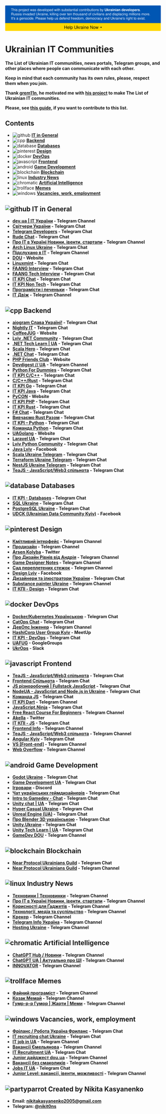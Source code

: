 [![Stand With Ukraine](https://raw.githubusercontent.com/vshymanskyy/StandWithUkraine/main/banner-direct.svg)](https://stand-with-ukraine.pp.ua/)

# Ukrainian IT Communities

**The List of Ukrainian IT communities, news portals, Telegram groups, and other places where people can communicate with each other.**

**Keep in mind that each community has its own rules, please, respect them when you join.**

**Thank [grem11n](https://github.com/grem11n), he motivated me with [his project](https://github.com/grem11n/awesome-it-communities-ua) to make The List of Ukrainian IT communities.**

**Please, see [this guide](https://github.com/nikit0ns/Ukrainian_IT_Communities/blob/master/CONTRIBUTING.md), if you want to contribute to this list.**

## Contents

- <img src="https://github.com/buildkite/emojis/blob/main/img-buildkite-64/github.png" width="20" height="20" alt="github"/> **[IT in General](#-it-in-general)**
- <img src="https://github.com/buildkite/emojis/blob/main/img-buildkite-64/cpp.png" width="20" height="20" alt="cpp"/> **[Backend](#-backend)**
- <img src="https://github.com/buildkite/emojis/blob/main/img-buildkite-64/database.png" width="20" height="20" alt="database"/> **[Databases](#-databases)**
- <img src="https://github.com/buildkite/emojis/blob/main/img-buildkite-64/pinterest.png" width="20" height="20" alt="pinterest"/> **[Design](#-design)**
- <img src="https://github.com/buildkite/emojis/blob/main/img-buildkite-64/docker.png" width="20" height="20" alt="docker"/> **[DevOps](#-devops)**
- <img src="https://github.com/buildkite/emojis/blob/main/img-buildkite-64/javascript.png" width="20" height="20" alt="javascript"/> **[Frontend](#-frontend)**
- <img src="https://github.com/buildkite/emojis/blob/main/img-buildkite-64/android.png" width="20" height="20" alt="android"/> **[Game Development](#-game-development)**
- <img src="https://bafkreigaiecsgozttlzmkd5ztxl22m5vs4xnldci74tmj2rbed7nyuwode.ipfs.nftstorage.link" width="20" height="20" alt="blockchain"/> **[Blockchain](#-blockchain)** 
- <img src="https://github.com/buildkite/emojis/blob/main/img-buildkite-64/linux.png" width="20" height="20" alt="linux"/> **[Industry News](#-industry-news)**
- <img src="https://github.com/buildkite/emojis/blob/main/img-buildkite-64/chromatic.png" width="20" height="20" alt="chromatic"/> **[Artificial Intelligence](#-artificial-intelligence)**
- <img src="https://github.com/buildkite/emojis/blob/main/img-buildkite-64/trollface.png" width="20" height="20" alt="trollface"/> **[Memes](#-memes)**
- <img src="https://github.com/buildkite/emojis/blob/main/img-buildkite-64/windows.png" width="20" height="20" alt="windows"/> **[Vacancies, work, employment](#-vacancies-work-employment)**

## <img src="https://github.com/buildkite/emojis/blob/main/img-buildkite-64/github.png" width="20" height="20" alt="github"/> IT in General

- **[dev.ua | IT України](https://t.me/devukraine) - Telegram Channel**
- **[Світчери України](https://t.me/it_switchers_ukraine) - Telegram Chat**
- **[Telegram Developers](https://t.me/botoid) - Telegram Chat**
- **[Rude Chat](https://t.me/rude_chat) - Telegram Chat**
- **[Про IT в Україні Новини, івенти, стартапи](https://t.me/uatech_info) - Telegram Channel**
- **[Arch Linux Ukraine](https://t.me/archlinux_ukraine) - Telegram Chat**
- **[Підслухано в ІТ](https://t.me/fivekusd) - Telegram Channel**
- **[DOU](https://dou.ua/) - Website** 
- **[Linuxmint](https://t.me/linuxmint_com) - Telegram Chat**
- **[FAANG Interview](https://t.me/FaangInterview) - Telegram Chat** 
- **[FAANG Tech Interview](https://t.me/FaangTechInterview) - Telegram Chat** 
- **[IT KPI Chat](https://t.me/itkpi_flood) - Telegram Chat**
- **[IT KPI Non Tech](https://t.me/itkpi_non_tech) - Telegram Chat**
- **[Програмісти і печеньки](https://t.me/include_anime) - Telegram Chat**
- **[IT Двіж](https://t.me/it_dvizh_ua) - Telegram Channel**

## <img src="https://github.com/buildkite/emojis/blob/main/img-buildkite-64/cpp.png" width="20" height="20" alt="cpp"/> Backend

- **[aiogram Слава Україні!](https://t.me/aiogramua) - Telegram Chat**
- **[Nightly IT](https://t.me/itcrowdua) - Telegram Chat** 
- **[CoffeeJUG](https://www.coffeejug.org/) - Website**
- **[Lviv .NET Community](https://t.me/lvivdotnet) - Telegram Chat**
- **[.NET Tech Learn | UA](https://t.me/net_tech_learn) - Telegram Chat**
- **[Scala Hero](https://t.me/scala_hero) - Telegram Chat**
- **[.NET Chat](https://t.me/dotnet_chat) - Telegram Chat**
- **[PHP Friends Club](https://phpfriends.club/) - Website**
- **[Devdigest // UA](https://t.me/devdigest_ua) - Telegram Channel**
- **[Python For Dummies](https://t.me/python_for_dummies) - Telegram Chat** 
- **[IT KPI C/C++](https://t.me/itkpi_cpp) - Telegram Chat**
- **[C/C++/Rust](https://t.me/cplusplusua) - Telegram Chat**
- **[IT KPI Go](https://t.me/itkpi_go) - Telegram Chat**
- **[IT KPI Java](https://t.me/itkpi_java) - Telegram Chat** 
- **[PyCON](https://www.meetup.com/uapycon/) - Website**
- **[IT KPI PHP](https://t.me/itkpi_php) - Telegram Chat**
- **[IT KPI Rust](https://t.me/itkpi_rust) - Telegram Chat**
- **[F# Chat](https://t.me/fsharp_chat) - Telegram Chat**
- **[Вивчаємо Rust Разом](https://t.me/rustlang_ua) - Telegram Chat**
- **[IT KPI – Python](https://t.me/itkpi_python) - Telegram Chat**
- **[Команда Python](https://t.me/chatpythonua) - Telegram Chat**
- **[UAGolang](https://www.meetup.com/uagolang/) - Website**
- **[Laravel UA](https://t.me/laravel_ua) - Telegram Chat**
- **[Lviv Python Community](https://t.me/lviv_python_community) - Telegram Chat** 
- **[Java Lviv](https://www.facebook.com/groups/jug.lviv/) - Facebook**
- **[Scala Ukraine Telegram](https://t.me/scala_ukraine) - Telegram Chat**
- **[Terraform Ukraine Telegram](https://t.me/terraform_ukraine) - Telegram Chat**
- **[NestJS Ukraine Telegram](https://t.me/nest_ukraine) - Telegram Chat** 
- **[TeaJS - JavaScript/Web3 спільнота](https://t.me/teajsukraine) - Telegram Chat**

## <img src="https://github.com/buildkite/emojis/blob/main/img-buildkite-64/database.png" width="20" height="20" alt="database"/> Databases

- **[IT KPI - Databases](https://t.me/itkpi_db) - Telegram Chat**
- **[SQL Ukraine](https://t.me/sql_ua) - Telegram Chat** 
- **[PostgreSQL Ukraine](https://t.me/PostgresUkraine) - Telegram Chat**
- **[UDCK (Ukrainian Data Community Kyiv)](https://www.facebook.com/groups/kssug/) - Facebook**

## <img src="https://github.com/buildkite/emojis/blob/main/img-buildkite-64/pinterest.png" width="20" height="20" alt="pinterest"/> Design

- **[Кмітливий інтерфейс](https://t.me/kmitlyvo) - Telegram Channel**
- **[Продизайн](https://t.me/prodesign_in_ua) - Telegram Channel**
- **[Arsen Kolyba](https://twitter.com/arsenkolyba) - Twitter**
- **[Про Дизайн Рівнів від Андрія](https://t.me/ualeveldesign) - Telegram Channel**
- **[Game Designer Notes](https://t.me/GameDesigner_Notes) - Telegram Channel**
- **[Сад переплетених стежок](https://t.me/garden_of_forking_paths) - Telegram Channel**
- **[Design Lviv](https://www.facebook.com/groups/272786659415583) - Facebook**
- **[Дизайнери та ілюстратори України](https://t.me/illustukr) - Telegram Chat**
- **[Substance painter Ukraine](https://t.me/SP_Ukraine) - Telegram Channel**
- **[ІТ КПІ - Design](https://t.me/itkpi_design) - Telegram Chat**

## <img src="https://github.com/buildkite/emojis/blob/main/img-buildkite-64/docker.png" width="20" height="20" alt="docker"/> DevOps

- **[Docker/Kubernetes Українською](https://t.me/k8s_ua) - Telegram Chat**
- **[CatOps Chat](https://t.me/catops_chat) - Telegram Chat**
- **[ДевОпс Інженер](https://t.me/devopsengineer) - Telegram Channel**
- **[HashiCorp User Group Kyiv](https://www.meetup.com/Kyiv-HashiCorp-User-Group/) - MeetUp**
- **[IT KPI - DevOps](https://t.me/itkpi_devops) - Telegram Chat**
- **[UAFUG](https://groups.google.com/g/uafug) - GoogleGroups**
- **[UkrOps](https://ukrops.club/) - Slack**

## <img src="https://github.com/buildkite/emojis/blob/main/img-buildkite-64/javascript.png" width="20" height="20" alt="javascript"/> Frontend

- **[TeaJS - JavaScript/Web3 спільнота](https://t.me/teajsukraine) - Telegram Chat**
- **[Frontend Спільнота](https://t.me/frontend_community_ua) - Telegram Chat**
- **[JS різноробочий | Fullstack JavaScript](https://t.me/fullstack_devs) - Telegram Chat**
- **[NodeUA - JavaScript and Node.js in Ukraine](https://t.me/nodeua) - Telegram Chat**
- **[Команда JS](https://t.me/chatjsua) - Telegram Chat**
- **[IT KPI Dart](https://t.me/dart_itkpi) - Telegram Channel**
- **[JavaScript.Ninja](https://t.me/javascript_ninja) - Telegram Chat**
- **[Free React Course For Beginners](https://t.me/reactbeginners) - Telegram Channel**
- **[Akella](https://twitter.com/akella) - Twitter**
- **[ІТ КПІ - JS](https://t.me/itkpi_js) - Telegram Chat**
- **[Frontend Info](https://t.me/frontend_info) - Telegram Channel**
- **[TeaJS - JavaScript/Web3 спільнота](https://t.me/teajsannouncements) - Telegram Channel**
- **[Angular Kyiv](https://t.me/angularkyiv) - Telegram Chat**
- **[VS [Front-end]](https://t.me/VS_FRONTEND) - Telegram Channel**
- **[Web Overflow](https://t.me/web_overflow) - Telegram Channel**

## <img src="https://github.com/buildkite/emojis/blob/main/img-buildkite-64/android.png" width="20" height="20" alt="android"/> Game Development

- **[Godot Ukraine](https://t.me/GodotUkraine) - Telegram Chat**
- **[Game Development UA](https://t.me/gamedevua) - Telegram Chat**
- **[Ігровари](https://discord.gg/tMEJx47v8U) - Discord**
- **[Чат українських геймдизайнерів](https://t.me/gamedesignUA_chat) - Telegram Chat**
- **[Intro to Gamedev - Chat](https://t.me/kpigamedev_chat) - Telegram Chat**
- **[Unity chat | UA](https://t.me/unity_ua_chat) - Telegram Chat**
- **[Hyper Casual Ukraine](https://t.me/HyperCasualUkraine) - Telegram Chat**
- **[Unreal Engine (UA)](https://t.me/ua_ue) - Telegram Chat**
- **[Про Blender 3D українською](https://t.me/blender_ua) - Telegram Chat**
- **[Unity.Ukraine](https://t.me/unity_ukraine) - Telegram Chat**
- **[Unity Tech Learn | UA](https://t.me/unity_tech_learn) - Telegram Chat**
- **[GameDev DOU](https://t.me/gamedev_dou) - Telegram Channel**

## <img src="https://bafkreigaiecsgozttlzmkd5ztxl22m5vs4xnldci74tmj2rbed7nyuwode.ipfs.nftstorage.link" width="20" height="20" alt="blockchain"/> Blockchain

- **[Near Protocol Ukrainians Guild](https://t.me/nearprotocolua) - Telegram Chat**
- **[Near Protocol Ukrainians Guild](https://t.me/nearprotocoluachannel) - Telegram Channel**

## <img src="https://github.com/buildkite/emojis/blob/main/img-buildkite-64/linux.png" width="20" height="20" alt="linux"/> Industry News

- **[Техновини | Техновинки](https://t.me/technews_ua) - Telegram Channel**
- **[Про IT в Україні Новини, івенти, стартапи](https://t.me/uatech_info) - Telegram Channel**
- **[Корисності для Ґаджетів](https://t.me/korysnosti) - Telegram Channel**
- **[Технології, медіа та суспільство](https://t.me/brodetsky) - Telegram Channel**
- **[Крекер](https://t.me/cracker_ua) - Telegram Channel**
- **[Telegram Info Україна](https://t.me/tginfouk) - Telegram Channel**
- **[Hosting Ukraine](https://t.me/ukrainecomua) - Telegram Channel**

## <img src="https://github.com/buildkite/emojis/blob/main/img-buildkite-64/chromatic.png" width="20" height="20" alt="chromatic"/> Artificial Intelligence

- **[ChatGPT Hub / Новини](https://t.me/+Sqaz4r15zYMzNjYy) - Telegram Channel**
- **[ChatGPT UA | Актуально про ШІ](https://t.me/+2eLa4anP5Z5hNzIy) - Telegram Channel**
- **[INNOVATOR](https://t.me/innovator_ua) - Telegram Channel**

## <img src="https://github.com/buildkite/emojis/blob/main/img-buildkite-64/trollface.png" width="20" height="20" alt="trollface"/> Memes

- **[Файний програміст](https://t.me/+CdT9UzL76dM0MTdi) - Telegram Channel**
- **[Козак Мемай](https://t.me/kozakmem) - Telegram Channel**
- **[Гумр-р-р Гумор | Жарти | Меми](https://t.me/fun_ua) - Telegram Channel**

## <img src="https://github.com/buildkite/emojis/blob/main/img-buildkite-64/windows.png" width="20" height="20" alt="windows"/> Vacancies, work, employment

- **[Фріланс / Робота Україна Фриланс](https://t.me/any_work_ua) - Telegram Chat**
- **[IT recruiting chat Ukraine](https://t.me/recruitingUA) - Telegram Chat**
- **[IT job in UA](https://t.me/jobinit) - Telegram Channel**
- **[Вакансії Ємельянова](https://t.me/wwjobs) - Telegram Channel**
- **[IT Recruitment UA](https://t.me/itrecruit_ua) - Telegram Chat**
- **[Junior дайджест dou.ua](https://t.me/junior_dou_ua) - Telegram Channel**
- **[Вакансії без смаколиків](https://t.me/kpi_work) - Telegram Channel**
- **[Jobs IT UA](https://t.me/jobsitua) - Telegram Chat**
- **[Junior Level: вакансії, івенти, можливості](https://t.me/+_4OZTSkAl3xhYTk6) - Telegram Channel**

## <img src="https://github.com/buildkite/emojis/blob/main/img-buildkite-64/partyparrot.gif" width="20" height="20" alt="partyparrot"/> Created by Nikita Kasyanenko

- **Email: nikitakasyanenko2005@gmail.com**
- **Telegram: [@nikit0ns](https://t.me/nikit0ns)**
